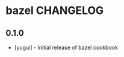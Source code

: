 bazel CHANGELOG
========================

0.1.0
-----
- [yugui] - Initial release of bazel cookbook
